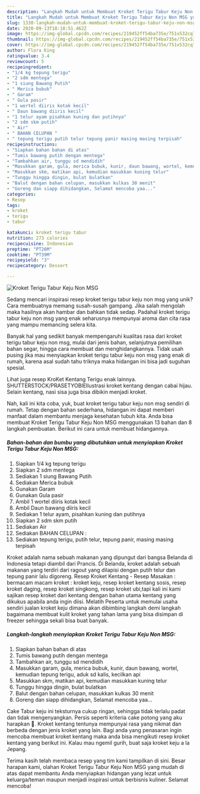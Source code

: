 ```yaml
---
description: "Langkah Mudah untuk Membuat Kroket Terigu Tabur Keju Non MSG yang Enak"
title: "Langkah Mudah untuk Membuat Kroket Terigu Tabur Keju Non MSG yang Enak"
slug: 1330-langkah-mudah-untuk-membuat-kroket-terigu-tabur-keju-non-msg-yang-enak
date: 2020-09-13T18:18:51.462Z
image: https://img-global.cpcdn.com/recipes/219452ff54ba735e/751x532cq70/kroket-terigu-tabur-keju-non-msg-foto-resep-utama.jpg
thumbnail: https://img-global.cpcdn.com/recipes/219452ff54ba735e/751x532cq70/kroket-terigu-tabur-keju-non-msg-foto-resep-utama.jpg
cover: https://img-global.cpcdn.com/recipes/219452ff54ba735e/751x532cq70/kroket-terigu-tabur-keju-non-msg-foto-resep-utama.jpg
author: Flora King
ratingvalue: 3.4
reviewcount: 5
recipeingredient:
- "1/4 kg tepung terigu"
- "2 sdm mentega"
- "1 siung Bawang Putih"
- " Merica bubuk"
- " Garam"
- " Gula pasir"
- "1 wortel diiris kotak kecil"
- " Daun bawang diiris kecil"
- "1 telur ayam pisahkan kuning dan putihnya"
- "2 sdm skm putih"
- " Air"
- " BAHAN CELUPAN "
- " tepung terigu putih telur tepung panir masing masing terpisah"
recipeinstructions:
- "Siapkan bahan bahan di atas"
- "Tumis bawang putih dengan mentega"
- "Tambahkan air, tunggu sd mendidih"
- "Masukkan garam, gula, merica bubuk, kunir, daun bawang, wortel, kemudian tepung terigu, aduk sd kalis, kecilkan api"
- "Masukkan skm, matikan api, kemudian masukkan kuning telur"
- "Tunggu hingga dingin, bulat bulatkan"
- "Balut dengan bahan celupan, masukkan kulkas 30 menit"
- "Goreng dan siapp dihidangkan, Selamat mencoba yaa..."
categories:
- Resep
tags:
- kroket
- terigu
- tabur

katakunci: kroket terigu tabur 
nutrition: 273 calories
recipecuisine: Indonesian
preptime: "PT26M"
cooktime: "PT39M"
recipeyield: "3"
recipecategory: Dessert

---
```



![Kroket Terigu Tabur Keju Non MSG](https://img-global.cpcdn.com/recipes/219452ff54ba735e/751x532cq70/kroket-terigu-tabur-keju-non-msg-foto-resep-utama.jpg)

Sedang mencari inspirasi resep kroket terigu tabur keju non msg yang unik? Cara membuatnya memang susah-susah gampang. Jika salah mengolah maka hasilnya akan hambar dan bahkan tidak sedap. Padahal kroket terigu tabur keju non msg yang enak seharusnya mempunyai aroma dan cita rasa yang mampu memancing selera kita.

Banyak hal yang sedikit banyak mempengaruhi kualitas rasa dari kroket terigu tabur keju non msg, mulai dari jenis bahan, selanjutnya pemilihan bahan segar, hingga cara membuat dan menghidangkannya. Tidak usah pusing jika mau menyiapkan kroket terigu tabur keju non msg yang enak di rumah, karena asal sudah tahu triknya maka hidangan ini bisa jadi suguhan spesial.

Lihat juga resep KroKet Kentang Terigu enak lainnya. SHUTTERSTOCK/PRASETYOBIEIlustrasi kroket kentang dengan cabai hijau. Selain kentang, nasi sisa juga bisa dibikin menjadi kroket.


Nah, kali ini kita coba, yuk, buat kroket terigu tabur keju non msg sendiri di rumah. Tetap dengan bahan sederhana, hidangan ini dapat memberi manfaat dalam membantu menjaga kesehatan tubuh kita. Anda bisa membuat Kroket Terigu Tabur Keju Non MSG menggunakan 13 bahan dan 8 langkah pembuatan. Berikut ini cara untuk membuat hidangannya.

<!--inarticleads1-->

##### Bahan-bahan dan bumbu yang dibutuhkan untuk menyiapkan Kroket Terigu Tabur Keju Non MSG:

1. Siapkan 1/4 kg tepung terigu
1. Siapkan 2 sdm mentega
1. Sediakan 1 siung Bawang Putih
1. Sediakan  Merica bubuk
1. Gunakan  Garam
1. Gunakan  Gula pasir
1. Ambil 1 wortel diiris kotak kecil
1. Ambil  Daun bawang diiris kecil
1. Sediakan 1 telur ayam, pisahkan kuning dan putihnya
1. Siapkan 2 sdm skm putih
1. Sediakan  Air
1. Sediakan  BAHAN CELUPAN :
1. Sediakan  tepung terigu, putih telur, tepung panir, masing masing terpisah


Kroket adalah nama sebuah makanan yang dipungut dari bangsa Belanda di Indonesia tetapi diambil dari Prancis. Di Belanda, kroket adalah sebuah makanan yang terdiri dari ragout yang dilapisi dengan putih telur dan tepung panir lalu digoreng. Resep Kroket Kentang - Resep Masakan : bermacam macam kroket : kroket keju, resep kroket kentang sosis, resep kroket daging, resep kroket singkong, resep kroket ubi,tapi kali ini kami sajikan resep kroket dari kentang dengan bahan utama kentang yang dikukus apabila anda ingin diisi. Melatih Peserta untuk memulai usaha sendiri jualan kroket keju dimana akan dibimbing langkah demi langkah bagaimana membuat kulit kroket yang tahan lama yang bisa disimpan di freezer sehingga sekali bisa buat banyak. 

<!--inarticleads2-->

##### Langkah-langkah menyiapkan Kroket Terigu Tabur Keju Non MSG:

1. Siapkan bahan bahan di atas
1. Tumis bawang putih dengan mentega
1. Tambahkan air, tunggu sd mendidih
1. Masukkan garam, gula, merica bubuk, kunir, daun bawang, wortel, kemudian tepung terigu, aduk sd kalis, kecilkan api
1. Masukkan skm, matikan api, kemudian masukkan kuning telur
1. Tunggu hingga dingin, bulat bulatkan
1. Balut dengan bahan celupan, masukkan kulkas 30 menit
1. Goreng dan siapp dihidangkan, Selamat mencoba yaa...


Cake Tabur keju ini teksturnya cukup ringan, sehingga tidak terlalu padat dan tidak mengenyangkan. Persis seperti kriteria cake potong yang aku harapkan 🙂. Kroket kentang tentunya mempunyai rasa yang nikmat dan berbeda dengan jenis kroket yang lain. Bagi anda yang penasaran ingin mencoba membuat kroket kentang maka anda bisa mengikuti resep kroket kentang yang berikut ini. Kalau mau ngemil gurih, buat saja kroket keju a la Jepang. 

Terima kasih telah membaca resep yang tim kami tampilkan di sini. Besar harapan kami, olahan Kroket Terigu Tabur Keju Non MSG yang mudah di atas dapat membantu Anda menyiapkan hidangan yang lezat untuk keluarga/teman maupun menjadi inspirasi untuk berbisnis kuliner. Selamat mencoba!
